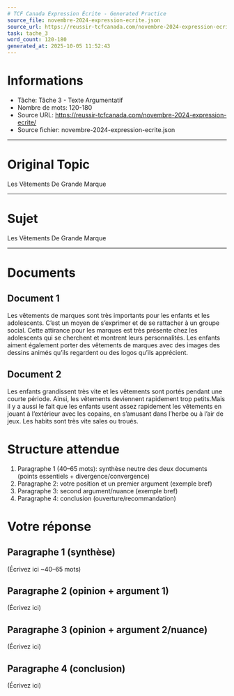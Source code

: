```yaml
---
# TCF Canada Expression Écrite - Generated Practice
source_file: novembre-2024-expression-ecrite.json
source_url: https://reussir-tcfcanada.com/novembre-2024-expression-ecrite/
task: tache_3
word_count: 120-180
generated_at: 2025-10-05 11:52:43
---
```


# Informations
- Tâche: Tâche 3 - Texte Argumentatif
- Nombre de mots: 120-180
- Source URL: https://reussir-tcfcanada.com/novembre-2024-expression-ecrite/
- Source fichier: novembre-2024-expression-ecrite.json

---

# Original Topic
Les Vêtements De Grande Marque

---

# Sujet
Les Vêtements De Grande Marque

---
# Documents
## Document 1
Les vêtements de marques sont très importants pour les enfants et les adolescents. C’est un moyen de s’exprimer et de se rattacher à un groupe social. Cette attirance pour les marques est très présente chez les adolescents qui se cherchent et montrent leurs personnalités. Les enfants aiment également porter des vêtements de marques avec des images des dessins animés qu’ils regardent ou des logos qu’ils apprécient.

## Document 2
Les enfants grandissent très vite et les vêtements sont portés pendant une courte période. Ainsi, les vêtements deviennent rapidement trop petits.Mais il y a aussi le fait que les enfants usent assez rapidement les vêtements en jouant à l’extérieur avec les copains, en s’amusant dans l’herbe ou à l’air de jeux. Les habits sont très vite sales ou troués.

# Structure attendue
1) Paragraphe 1 (40–65 mots): synthèse neutre des deux documents (points essentiels + divergence/convergence)
2) Paragraphe 2: votre position et un premier argument (exemple bref)
3) Paragraphe 3: second argument/nuance (exemple bref)
4) Paragraphe 4: conclusion (ouverture/recommandation)

# Votre réponse
## Paragraphe 1 (synthèse)
(Écrivez ici ~40–65 mots)

## Paragraphe 2 (opinion + argument 1)
(Écrivez ici)

## Paragraphe 3 (opinion + argument 2/nuance)
(Écrivez ici)

## Paragraphe 4 (conclusion)
(Écrivez ici)
